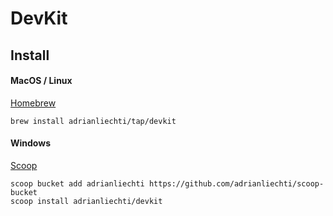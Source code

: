 # DevKit

## Install

#### MacOS / Linux

[Homebrew](https://brew.sh)

```
brew install adrianliechti/tap/devkit
```

#### Windows

[Scoop](https://scoop.sh)

```shell
scoop bucket add adrianliechti https://github.com/adrianliechti/scoop-bucket
scoop install adrianliechti/devkit
```